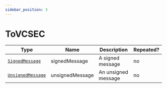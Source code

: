 ```yaml
---
sidebar_position: 3
---
```


# ToVCSEC
Type|Name|Description|Repeated?
-|-|-|-
[`SignedMessage`](other/signedmsg)|signedMessage|A signed message|no
[`UnsignedMessage`](other/unsignedmsg)|unsignedMessage|An unsigned message|no
